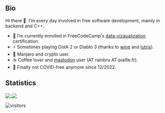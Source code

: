 ## Bio

Hi there 👋. I'm every day involved in free software development, mainly in
backend and C++.

- 🔭 I’m currently enrolled in FreeCodeCamp's [data-vizaualization](https://www.freecodecamp.org/learn/data-visualization/) certification.
- ⚡ Sometimes playing DotA 2 or Diablo 3 (thanks to [wine](https://github.com/wine-mirror/wine) and [lutris](https://github.com/lutris/lutris)).
- 🌱 Manjaro and crypto user. 
- ☕ Coffee lover and [mastodon](https://github.com/mastodon/mastodon) user (AT rainbru AT piaille.fr).
- 👯 Finally not COVID-free anymore since 12/2022.

<!--
**jepasq/jepasq** is a ✨ _special_ ✨ repository because its `README.md` (this file) appears on your GitHub profile.

Here are some ideas to get you started:

- 🤔 I’m looking for help with ...
- 💬 Ask me about ...
- 📫 How to reach me: ...
- 😄 Pronouns: ...
-->

## Statistics

<a href="https://github.com/jepasq/jepasq">
  <img align="center" style="max-width:250px" src="https://github-readme-stats.vercel.app/api?username=jepasq&count_private=true&show_icons=true&theme=tokyonight" />
</a>
<a href="https://github.com/jepasq/jepasq">
  <img align="center" src="https://github-readme-stats.vercel.app/api/top-langs/?username=jepasq&layout=compact&theme=tokyonight&langs_count=8" />
</a>



![visitors](https://visitor-badge.laobi.icu/badge?page_id=jepasq.jepasq)
